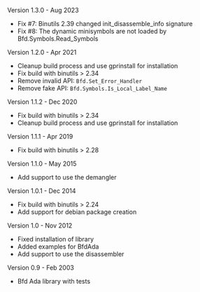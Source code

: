 Version 1.3.0 - Aug 2023
  - Fix #7: Binutils 2.39 changed init_disassemble_info signature
  - Fix #8: The dynamic minisymbols are not loaded by Bfd.Symbols.Read_Symbols

Version 1.2.0 - Apr 2021
  - Cleanup build process and use gprinstall for installation
  - Fix build with binutils > 2.34
  - Remove invalid API: `Bfd.Set_Error_Handler`
  - Remove fake API: `Bfd.Symbols.Is_Local_Label_Name`

Version 1.1.2 - Dec 2020
  - Fix build with binutils > 2.34
  - Cleanup build process and use gprinstall for installation

Version 1.1.1 - Apr 2019
  - Fix build with binutils > 2.28

Version 1.1.0 - May 2015
  - Add support to use the demangler

Version 1.0.1 - Dec 2014
  - Fix build with binutils > 2.24
  - Add support for debian package creation

Version 1.0 - Nov 2012
  - Fixed installation of library
  - Added examples for BfdAda
  - Add support to use the disassembler

Version 0.9 - Feb 2003
  - Bfd Ada library with tests
